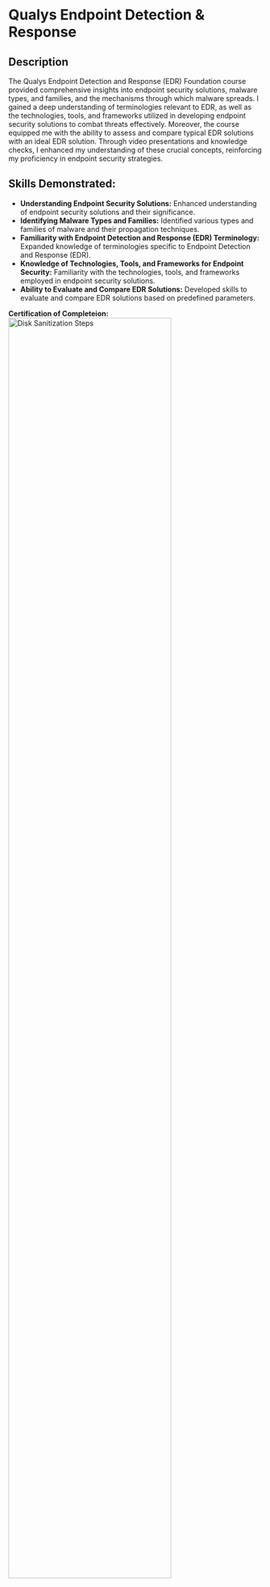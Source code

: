 <h1>Qualys Endpoint Detection & Response 

<h2>Description</h2>

The Qualys Endpoint Detection and Response (EDR) Foundation course provided comprehensive insights into endpoint security solutions, malware types, and families, and the mechanisms through which malware spreads. I gained a deep understanding of terminologies relevant to EDR, as well as the technologies, tools, and frameworks utilized in developing endpoint security solutions to combat threats effectively. Moreover, the course equipped me with the ability to assess and compare typical EDR solutions with an ideal EDR solution. Through video presentations and knowledge checks, I enhanced my understanding of these crucial concepts, reinforcing my proficiency in endpoint security strategies.



<h2>Skills Demonstrated:</h2>

- **Understanding Endpoint Security Solutions:** Enhanced understanding of endpoint security solutions and their significance.
- **Identifying Malware Types and Families:** Identified various types and families of malware and their propagation techniques.
- **Familiarity with Endpoint Detection and Response (EDR) Terminology:** Expanded knowledge of terminologies specific to Endpoint Detection and Response (EDR).
- **Knowledge of Technologies, Tools, and Frameworks for Endpoint Security:** Familiarity with the technologies, tools, and frameworks employed in endpoint security solutions.
- **Ability to Evaluate and Compare EDR Solutions:** Developed skills to evaluate and compare EDR solutions based on predefined parameters.
  
**Certification of Completeion:**
<img src="https://github.com/Jayden-Marshall/QualysEndpointDetectionResponse/assets/145166234/c5f0ecaa-a16a-4c8a-9c42-66a7ad24d548" height="80%" width="80%" alt="Disk Sanitization Steps"/>





